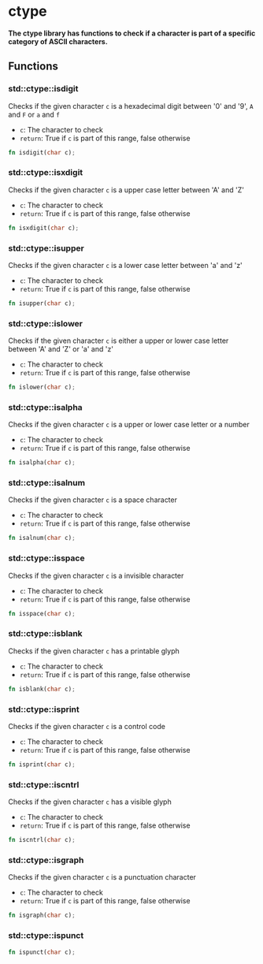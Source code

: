 # ctype
**The ctype library has functions to check if a character is part of a specific category
    of ASCII characters.**


## Functions

### std::ctype::isdigit

Checks if the given character `c` is a hexadecimal digit between '0' and '9', `A` and `F` or `a` and `f`
- `c`: The character to check
- `return`: True if `c` is part of this range, false otherwise


```rust
fn isdigit(char c);
```
### std::ctype::isxdigit

Checks if the given character `c` is a upper case letter between 'A' and 'Z'
- `c`: The character to check
- `return`: True if `c` is part of this range, false otherwise


```rust
fn isxdigit(char c);
```
### std::ctype::isupper

Checks if the given character `c` is a lower case letter between 'a' and 'z'
- `c`: The character to check
- `return`: True if `c` is part of this range, false otherwise


```rust
fn isupper(char c);
```
### std::ctype::islower

Checks if the given character `c` is either a upper or lower case letter between 'A' and 'Z' or 'a' and 'z'
- `c`: The character to check
- `return`: True if `c` is part of this range, false otherwise


```rust
fn islower(char c);
```
### std::ctype::isalpha

Checks if the given character `c` is a upper or lower case letter or a number
- `c`: The character to check
- `return`: True if `c` is part of this range, false otherwise


```rust
fn isalpha(char c);
```
### std::ctype::isalnum

Checks if the given character `c` is a space character
- `c`: The character to check
- `return`: True if `c` is part of this range, false otherwise


```rust
fn isalnum(char c);
```
### std::ctype::isspace

Checks if the given character `c` is a invisible character
- `c`: The character to check
- `return`: True if `c` is part of this range, false otherwise


```rust
fn isspace(char c);
```
### std::ctype::isblank

Checks if the given character `c` has a printable glyph
- `c`: The character to check
- `return`: True if `c` is part of this range, false otherwise


```rust
fn isblank(char c);
```
### std::ctype::isprint

Checks if the given character `c` is a control code
- `c`: The character to check
- `return`: True if `c` is part of this range, false otherwise


```rust
fn isprint(char c);
```
### std::ctype::iscntrl

Checks if the given character `c` has a visible glyph
- `c`: The character to check
- `return`: True if `c` is part of this range, false otherwise


```rust
fn iscntrl(char c);
```
### std::ctype::isgraph

Checks if the given character `c` is a punctuation character
- `c`: The character to check
- `return`: True if `c` is part of this range, false otherwise


```rust
fn isgraph(char c);
```
### std::ctype::ispunct


```rust
fn ispunct(char c);
```
